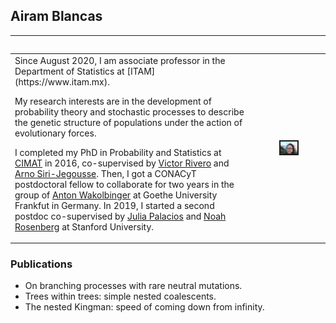 ## Airam Blancas

<hr>   
</table>
<table border="0" cellspacing="0" cellpadding="0" width="30%">
</table>
 
<table width="100%" border=0>
<tr valign="middle">
<tbody>
	
<tr>
<td>	
Since August 2020, I am associate professor in the Department of Statistics at [ITAM](https://www.itam.mx). 

My research interests are in the development of probability theory and stochastic processes to describe the genetic structure of populations under the action of evolutionary forces.  

I completed my PhD in Probability and Statistics at [CIMAT](https://www.cimat.mx) in 2016, co-supervised by [Victor Rivero](https://www.cimat.mx/~rivero/vrivero/Welcome.html) and [Arno Siri-Jegousse](http://sigma.iimas.unam.mx/arno/). Then, I got a CONACyT postdoctoral fellow to collaborate for two years in the group of [Anton Wakolbinger](https://www.math.uni-frankfurt.de/~ismi/wakolbinger/pers.html) at Goethe University Frankfut in Germany. In 2019, I started a second postdoc co-supervised by [Julia Palacios](https://juliapalacios.github.io) and [Noah Rosenberg](https://rosenberglab.stanford.edu/index.html) at Stanford University.

<td>
<figure><img src="AiramBudapest2018.jpg" width="250" ALT="Picture of me"
	     align=center border=2>
</figure>
</td>
</tr>
</table>

### Publications

- On branching processes with rare neutral mutations.
- Trees within trees: simple nested coalescents. 
- The nested Kingman: speed of coming down from infinity.
